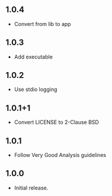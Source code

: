 ## 1.0.4

* Convert from lib to app

## 1.0.3

* Add executable

## 1.0.2

* Use stdio logging

## 1.0.1+1

* Convert LICENSE to 2-Clause BSD

## 1.0.1

* Follow Very Good Analysis guidelines

## 1.0.0

* Initial release.
